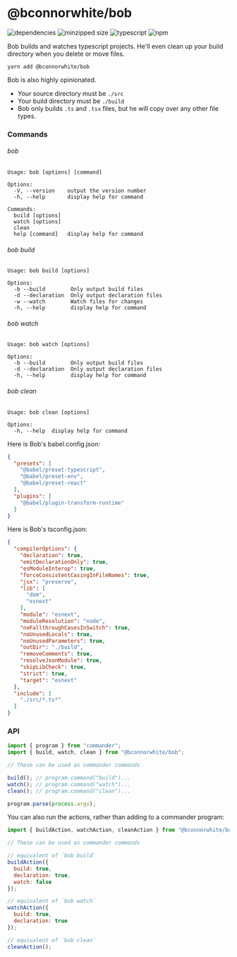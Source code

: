 # @bconnorwhite/bob
![dependencies](https://img.shields.io/david/bconnorwhite/bob)
![minzipped size](https://img.shields.io/bundlephobia/minzip/@bconnorwhite/bob)
![typescript](https://img.shields.io/github/languages/top/bconnorwhite/bob)
![npm](https://img.shields.io/npm/v/@bconnorwhite/bob)

Bob builds and watches typescript projects. He'll even clean up your build directory when you delete or move files.

```
yarn add @bconnorwhite/bob
```

Bob is also highly opinionated.
- Your source directory must be `./src`
- Your build directory must be `./build`
- Bob only builds `.ts` and `.tsx` files, but he will copy over any other file types.


### Commands

###### bob
```
Usage: bob [options] [command]

Options:
  -V, --version    output the version number
  -h, --help       display help for command

Commands:
  build [options]
  watch [options]
  clean
  help [command]   display help for command
```
###### bob build
```
Usage: bob build [options]

Options:
  -b --build        Only output build files
  -d --declaration  Only output declaration files
  -w --watch        Watch files for changes
  -h, --help        display help for command
```
###### bob watch
```
Usage: bob watch [options]

Options:
  -b --build        Only output build files
  -d --declaration  Only output declaration files
  -h, --help        display help for command
```
###### bob clean
```
Usage: bob clean [options]

Options:
  -h, --help  display help for command
```

Here is Bob's babel.config.json:
```json
{
  "presets": [
    "@babel/preset-typescript",
    "@babel/preset-env",
    "@babel/preset-react"
  ],
  "plugins": [
    "@babel/plugin-transform-runtime"
  ]
}
```

Here is Bob's tsconfig.json:
```json
{
  "compilerOptions": {
    "declaration": true,
    "emitDeclarationOnly": true,
    "esModuleInterop": true,
    "forceConsistentCasingInFileNames": true,
    "jsx": "preserve",
    "lib": [
      "dom",
      "esnext"
    ],
    "module": "esnext",
    "moduleResolution": "node",
    "noFallthroughCasesInSwitch": true,
    "noUnusedLocals": true,
    "noUnusedParameters": true,
    "outDir": "./build",
    "removeComments": true,
    "resolveJsonModule": true,
    "skipLibCheck": true,
    "strict": true,
    "target": "esnext"
  },
  "include": [
    "./src/*.ts*"
  ]
}
```

### API

```js
import { program } from "commander";
import { build, watch, clean } from "@bconnorwhite/bob";

// These can be used as commander commands

build(); // program.command("build")...
watch(); // program.command("watch")...
clean(); // program.command("clean")...

program.parse(process.argv);

```
You can also run the actions, rather than adding to a commander program:
```js
import { buildAction, watchAction, cleanAction } from "@bconnorwhite/bob";

// These can be used as commander commands

// equivalent of `bob build`
buildAction({
  build: true,
  declaration: true,
  watch: false
});

// equivalent of `bob watch`
watchAction({
  build: true,
  declaration: true
});

// equivalent of `bob clean`
cleanAction();

```
